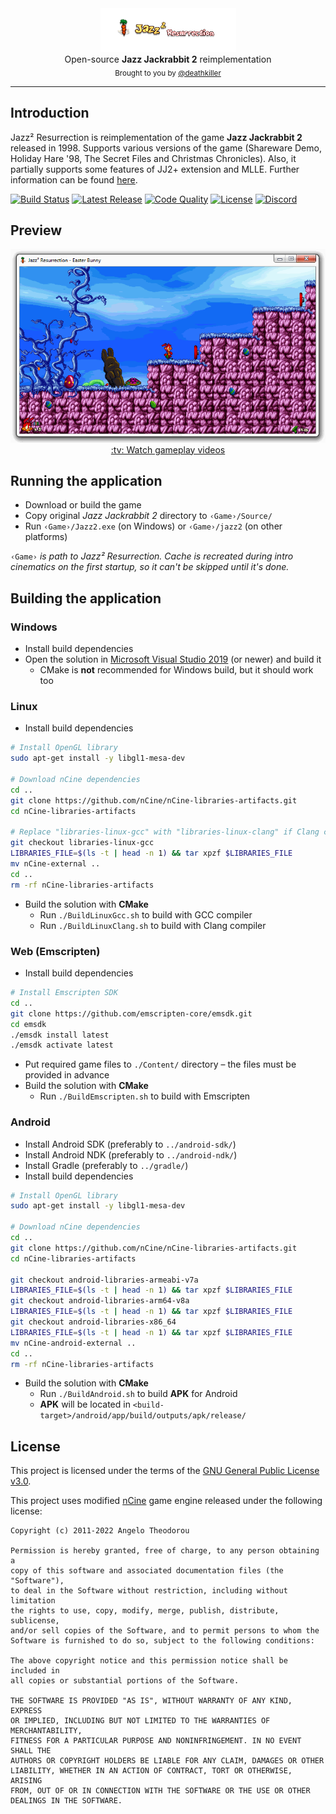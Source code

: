 
<div align="center">
    <a href="https://github.com/deathkiller/jazz2-native"><img src="https://raw.githubusercontent.com/deathkiller/jazz2/master/Docs/Logo.gif" alt="Jazz² Resurrection" title="Jazz² Resurrection"></a>
</div>

<div align="center">
    Open-source <strong>Jazz Jackrabbit 2</strong> reimplementation
</div>

<div align="center">
  <sub>
    Brought to you by <a href="https://github.com/deathkiller">@deathkiller</a>
  </sub>
</div>
<hr/>


## Introduction
Jazz² Resurrection is reimplementation of the game **Jazz Jackrabbit 2** released in 1998. Supports various versions of the game (Shareware Demo, Holiday Hare '98, The Secret Files and Christmas Chronicles). Also, it partially supports some features of JJ2+ extension and MLLE. Further information can be found [here](http://deat.tk/jazz2/).

[![Build Status](https://img.shields.io/appveyor/ci/deathkiller/jazz2/master.svg?logo=data:image/svg+xml;base64,PHN2ZyB4bWxucz0iaHR0cDovL3d3dy53My5vcmcvMjAwMC9zdmciIHZpZXdCb3g9IjAgMCAyNCAyNCI+PHBhdGggZmlsbD0iI2ZmZmZmZiIgZD0iTTI0IDIuNXYxOUwxOCAyNCAwIDE4LjV2LS41NjFsMTggMS41NDVWMHpNMSAxMy4xMTFMNC4zODUgMTAgMSA2Ljg4OWwxLjQxOC0uODI3TDUuODUzIDguNjUgMTIgM2wzIDEuNDU2djExLjA4OEwxMiAxN2wtNi4xNDctNS42NS0zLjQzNCAyLjU4OXpNNy42NDQgMTBMMTIgMTMuMjgzVjYuNzE3eiI+PC9wYXRoPjwvc3ZnPg==)](https://ci.appveyor.com/project/deathkiller/jazz2-native)
[![Latest Release](https://img.shields.io/github/v/tag/deathkiller/jazz2-native?label=release)](https://github.com/deathkiller/jazz2-native/releases)
[![Code Quality](https://img.shields.io/codacy/grade/64eb3ca12bd04c64bf3f3515744b591a.svg?logo=codacy&logoColor=ffffff)](https://www.codacy.com/app/deathkiller/jazz2-native)
[![License](https://img.shields.io/github/license/deathkiller/jazz2-native.svg)](https://github.com/deathkiller/jazz2-native/blob/master/LICENSE)
[![Discord](https://img.shields.io/discord/355651795390955520.svg?color=839ef7&label=chat&logo=discord&logoColor=ffffff&labelColor=586eb5)](https://discord.gg/Y7SBvkD)


## Preview
<div align="center">
    <img src="https://raw.githubusercontent.com/deathkiller/jazz2/master/Docs/Screen2.gif" alt="Preview">
</div>

<div align="center"><a href="https://www.youtube.com/playlist?list=PLfrN-pyVL7k6n2VJF197F0yVOZq4EPTsP">:tv: Watch gameplay videos</a></div>


## Running the application
* Download or build the game
* Copy original *Jazz Jackrabbit 2* directory to `‹Game›/Source/`
* Run `‹Game›/Jazz2.exe` (on Windows) or `‹Game›/jazz2` (on other platforms)

`‹Game›` *is path to Jazz² Resurrection. Cache is recreated during intro cinematics on the first startup, so it can't be skipped until it's done.*


## Building the application
### Windows
* Install build dependencies
* Open the solution in [Microsoft Visual Studio 2019](https://www.visualstudio.com/) (or newer) and build it
  * CMake is **not** recommended for Windows build, but it should work too

### Linux
* Install build dependencies
```bash
# Install OpenGL library
sudo apt-get install -y libgl1-mesa-dev

# Download nCine dependencies
cd ..
git clone https://github.com/nCine/nCine-libraries-artifacts.git
cd nCine-libraries-artifacts

# Replace "libraries-linux-gcc" with "libraries-linux-clang" if Clang compiler is used
git checkout libraries-linux-gcc
LIBRARIES_FILE=$(ls -t | head -n 1) && tar xpzf $LIBRARIES_FILE
mv nCine-external ..
cd ..
rm -rf nCine-libraries-artifacts
```
* Build the solution with **CMake**
  * Run `./BuildLinuxGcc.sh` to build with GCC compiler
  * Run `./BuildLinuxClang.sh` to build with Clang compiler

### Web (Emscripten)
* Install build dependencies
```bash
# Install Emscripten SDK
cd ..
git clone https://github.com/emscripten-core/emsdk.git
cd emsdk
./emsdk install latest
./emsdk activate latest
```
* Put required game files to `./Content/` directory – the files must be provided in advance
* Build the solution with **CMake**
  * Run `./BuildEmscripten.sh` to build with Emscripten

### Android
* Install Android SDK (preferably to `../android-sdk/`)
* Install Android NDK (preferably to `../android-ndk/`)
* Install Gradle (preferably to `../gradle/`)
* Install build dependencies
```bash
# Install OpenGL library
sudo apt-get install -y libgl1-mesa-dev

# Download nCine dependencies
cd ..
git clone https://github.com/nCine/nCine-libraries-artifacts.git
cd nCine-libraries-artifacts

git checkout android-libraries-armeabi-v7a
LIBRARIES_FILE=$(ls -t | head -n 1) && tar xpzf $LIBRARIES_FILE
git checkout android-libraries-arm64-v8a
LIBRARIES_FILE=$(ls -t | head -n 1) && tar xpzf $LIBRARIES_FILE
git checkout android-libraries-x86_64
LIBRARIES_FILE=$(ls -t | head -n 1) && tar xpzf $LIBRARIES_FILE
mv nCine-android-external ..
cd ..
rm -rf nCine-libraries-artifacts
```
* Build the solution with **CMake**
  * Run `./BuildAndroid.sh` to build **APK** for Android
  * **APK** will be located in `<build-target>/android/app/build/outputs/apk/release/`

## License
This project is licensed under the terms of the [GNU General Public License v3.0](./LICENSE).

This project uses modified [nCine](https://github.com/nCine/nCine) game engine released under the following license:
```
Copyright (c) 2011-2022 Angelo Theodorou

Permission is hereby granted, free of charge, to any person obtaining a
copy of this software and associated documentation files (the "Software"),
to deal in the Software without restriction, including without limitation
the rights to use, copy, modify, merge, publish, distribute, sublicense,
and/or sell copies of the Software, and to permit persons to whom the
Software is furnished to do so, subject to the following conditions:

The above copyright notice and this permission notice shall be included in
all copies or substantial portions of the Software.

THE SOFTWARE IS PROVIDED "AS IS", WITHOUT WARRANTY OF ANY KIND, EXPRESS
OR IMPLIED, INCLUDING BUT NOT LIMITED TO THE WARRANTIES OF MERCHANTABILITY,
FITNESS FOR A PARTICULAR PURPOSE AND NONINFRINGEMENT. IN NO EVENT SHALL THE
AUTHORS OR COPYRIGHT HOLDERS BE LIABLE FOR ANY CLAIM, DAMAGES OR OTHER
LIABILITY, WHETHER IN AN ACTION OF CONTRACT, TORT OR OTHERWISE, ARISING
FROM, OUT OF OR IN CONNECTION WITH THE SOFTWARE OR THE USE OR OTHER
DEALINGS IN THE SOFTWARE.
```